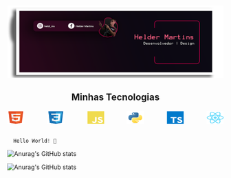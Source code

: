 ![Header](./Header_H3llder.png)

<div align="center">
  
## Minhas Tecnologias
  
  <div style="display: flex; margin: 20px 0; justify-content: space-between;">
    <img align="center" alt="Rafa-HTML" height="30" width="40" src="https://raw.githubusercontent.com/devicons/devicon/master/icons/html5/html5-original.svg">
    <img align="center" alt="Rafa-CSS" height="30" width="40" src="https://raw.githubusercontent.com/devicons/devicon/master/icons/css3/css3-original.svg">
    <img align="center" alt="Rafa-Js" height="30" width="40" src="https://raw.githubusercontent.com/devicons/devicon/master/icons/javascript/javascript-plain.svg">
    <img align="center" alt="Rafa-Python" height="30" width="40" src="https://raw.githubusercontent.com/devicons/devicon/master/icons/python/python-original.svg">
    <img align="center" alt="Rafa-Ts" height="30" width="40" src="https://raw.githubusercontent.com/devicons/devicon/master/icons/typescript/typescript-plain.svg">
    <img align="center" alt="Rafa-React" height="30" width="40" src="https://raw.githubusercontent.com/devicons/devicon/master/icons/react/react-original.svg">
  </div>
  
</div>

##

```js
  Hello World! 🖖
```


![Anurag's GitHub stats](https://github-readme-stats.vercel.app/api?username=H3llder&show_icons=true&theme=radical)


![Anurag's GitHub stats](https://github-readme-stats.vercel.app/api?username=H3llder&show_icons=true&theme=radical)
